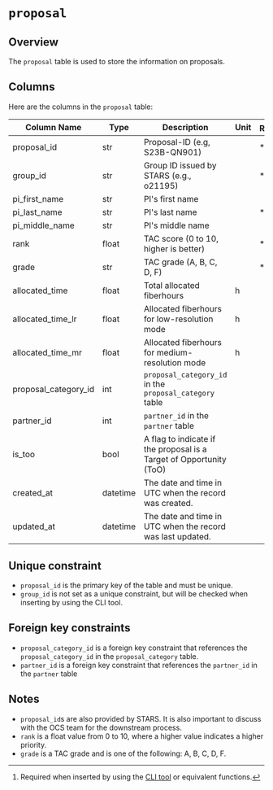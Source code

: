 # `proposal`

## Overview

The `proposal` table is used to store the information on proposals.

## Columns

Here are the columns in the `proposal` table:

| Column Name          | Type     | Description                                                         | Unit | Required[^1] | Default |
| -------------------- | -------- | ------------------------------------------------------------------- | ---- | ------------ | ------- |
| proposal_id          | str      | Proposal-ID (e.g, S23B-QN901)                                       |      | \*           |         |
| group_id             | str      | Group ID issued by STARS (e.g., o21195)                             |      | \*           |         |
| pi_first_name        | str      | PI's first name                                                     |      |              | ""      |
| pi_last_name         | str      | PI's last name                                                      |      | \*           |         |
| pi_middle_name       | str      | PI's middle name                                                    |      |              | ""      |
| rank                 | float    | TAC score (0 to 10, higher is better)                               |      | \*           |         |
| grade                | str      | TAC grade (A, B, C, D, F)                                           |      | \*           |         |
| allocated_time       | float    | Total allocated fiberhours                                          | h    |              |         |
| allocated_time_lr    | float    | Allocated fiberhours for low-resolution mode                        | h    |              | 0       |
| allocated_time_mr    | float    | Allocated fiberhours for medium-resolution mode                     | h    |              | 0       |
| proposal_category_id | int      | `proposal_category_id` in the `proposal_category` table             |      |              | 0       |
| partner_id           | int      | `partner_id` in the `partner` table                                 |      |              |         |
| is_too               | bool     | A flag to indicate if the proposal is a Target of Opportunity (ToO) |      |              | False   |
| created_at           | datetime | The date and time in UTC when the record was created.               |      |              |         |
| updated_at           | datetime | The date and time in UTC when the record was last updated.          |      |              |         |

[^1]: Required when inserted by using the [CLI tool](../reference/cli.md) or equivalent functions.

## Unique constraint

- `proposal_id` is the primary key of the table and must be unique.
- `group_id` is not set as a unique constraint, but will be checked when inserting by using the CLI tool.

## Foreign key constraints

- `proposal_category_id` is a foreign key constraint that references the `proposal_category_id` in the `proposal_category` table.
- `partner_id` is a foreign key constraint that references the `partner_id` in the `partner` table

## Notes

- `proposal_id`s are also provided by STARS. It is also important to discuss with the OCS team for the downstream process.
- `rank` is a float value from 0 to 10, where a higher value indicates a higher priority.
- `grade` is a TAC grade and is one of the following: A, B, C, D, F.
